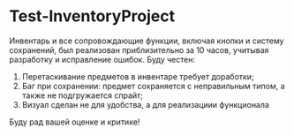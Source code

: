 # Test-InventoryProject
Инвентарь и все сопровождающие функции, включая кнопки и систему сохранений, был реализован приблизительно за 10 часов, учитывая разработку и исправление ошибок.
Буду честен:
1) Перетаскивание предметов в инвентаре требует доработки;
2) Баг при сохранении: предмет сохраняется с неправильным типом, а также не подгружается спрайт;
3) Визуал сделан не для удобства, а для реализациии функционала

Буду рад вашей оценке и критике!
